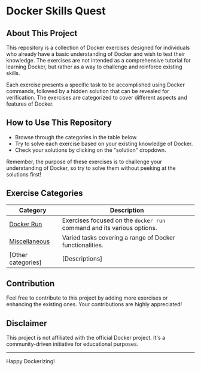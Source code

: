 # Docker Skills Quest

## About This Project

This repository is a collection of Docker exercises designed for individuals who already have a basic understanding of Docker and wish to test their knowledge. The exercises are not intended as a comprehensive tutorial for learning Docker, but rather as a way to challenge and reinforce existing skills.

Each exercise presents a specific task to be accomplished using Docker commands, followed by a hidden solution that can be revealed for verification. The exercises are categorized to cover different aspects and features of Docker.

## How to Use This Repository

- Browse through the categories in the table below.
- Try to solve each exercise based on your existing knowledge of Docker.
- Check your solutions by clicking on the "solution" dropdown.

Remember, the purpose of these exercises is to challenge your understanding of Docker, so try to solve them without peeking at the solutions first!

## Exercise Categories

| Category         | Description                                  |
|------------------|----------------------------------------------|
| [Docker Run](./exercises/docker_run.md)       | Exercises focused on the `docker run` command and its various options. |
| [Miscellaneous](./exercises/miscellaneous.md)    | Varied tasks covering a range of Docker functionalities. |
| [Other categories] | [Descriptions]                              |

## Contribution

Feel free to contribute to this project by adding more exercises or enhancing the existing ones. Your contributions are highly appreciated!

## Disclaimer

This project is not affiliated with the official Docker project. It's a community-driven initiative for educational purposes.

---
Happy Dockerizing!